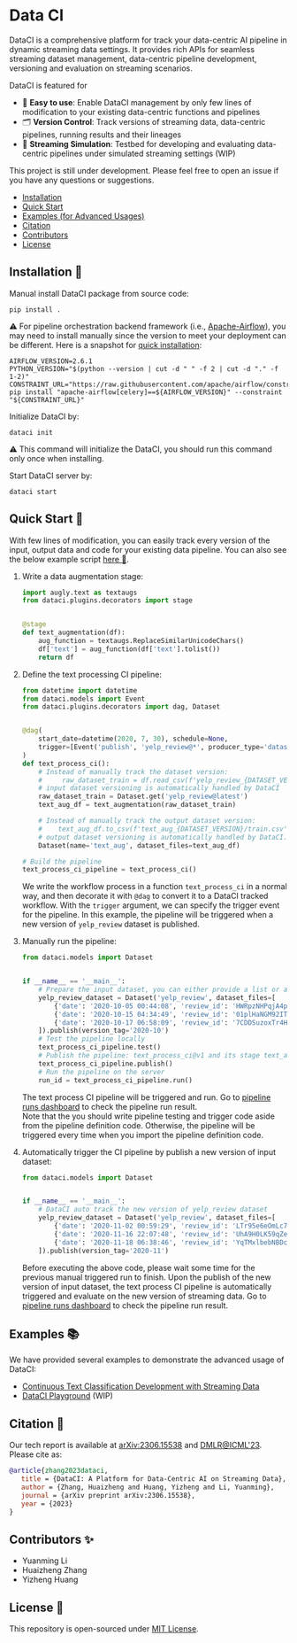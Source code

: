 # Data CI

DataCI is a comprehensive platform for track your data-centric AI pipeline in dynamic streaming data settings. It
provides rich APIs for seamless streaming dataset management, data-centric pipeline development, versioning
and evaluation on streaming scenarios.

DataCI is featured for
- :hatching_chick: **Easy to use**: Enable DataCI management by only few lines of modification to your
  existing data-centric functions and pipelines
- :card_index_dividers: **Version Control**: Track versions of streaming data, data-centric pipelines, running results
  and their lineages
- :ocean: **Streaming Simulation**: Testbed for developing and evaluating data-centric pipelines under simulated
  streaming settings (WIP)

This project is still under development. Please feel free to open an issue if you have any questions or suggestions.
- [Installation](#installation-construction)
- [Quick Start](#quick-start-truck)
- [Examples (for Advanced Usages)](#examples-books)
- [Citation](#citation-seedling)
- [Contributors](#contributors-sparkles)
- [License](#license-page_facing_up)

## Installation :construction:

Manual install DataCI package from source code:
```shell
pip install .
```
:warning: For pipeline orchestration backend framework (i.e., [Apache-Airflow](https://airflow.apache.org/)), you may
need to install manually since the version to meet your deployment can be different.
Here is a snapshot for [quick installation](https://airflow.apache.org/docs/apache-airflow/stable/installation/installing-from-pypi.html):
```shell
AIRFLOW_VERSION=2.6.1
PYTHON_VERSION="$(python --version | cut -d " " -f 2 | cut -d "." -f 1-2)"
CONSTRAINT_URL="https://raw.githubusercontent.com/apache/airflow/constraints-${AIRFLOW_VERSION}/constraints-${PYTHON_VERSION}.txt"
pip install "apache-airflow[celery]==${AIRFLOW_VERSION}" --constraint "${CONSTRAINT_URL}"
```

Initialize DataCI by:

```shell
dataci init
```

:warning: This command will initialize the DataCI, you should run this command only once when installing.

Start DataCI server by:

```shell
dataci start
```

## Quick Start :truck:

With few lines of modification, you can easily track every version of the input, output data and code for your existing
data pipeline. You can also see the below example script [here :scroll:](./example/text_process/text_process_ci.py).

1. Write a data augmentation stage:

    ```python
    import augly.text as textaugs
    from dataci.plugins.decorators import stage
    
    
    @stage
    def text_augmentation(df):
        aug_function = textaugs.ReplaceSimilarUnicodeChars()
        df['text'] = aug_function(df['text'].tolist())
        return df
    ```

2. Define the text processing CI pipeline:

    ```python
    from datetime import datetime
    from dataci.models import Event
    from dataci.plugins.decorators import dag, Dataset
    
    
    @dag(
        start_date=datetime(2020, 7, 30), schedule=None,
        trigger=[Event('publish', 'yelp_review@*', producer_type='dataset', status='success')],
    )
    def text_process_ci():
        # Instead of manually track the dataset version: 
        #     raw_dataset_train = df.read_csv(f'yelp_review_{DATASET_VERSION}/train.csv')
        # input dataset versioning is automatically handled by DataCI
        raw_dataset_train = Dataset.get('yelp_review@latest')
        text_aug_df = text_augmentation(raw_dataset_train)
    
        # Instead of manually track the output dataset version:
        #    text_aug_df.to_csv(f'text_aug_{DATASET_VERSION}/train.csv')
        # output dataset versioning is automatically handled by DataCI.
        Dataset(name='text_aug', dataset_files=text_aug_df)
    
    # Build the pipeline
    text_process_ci_pipeline = text_process_ci()
    ```
   We write the workflow process in a function `text_process_ci` in a normal way, and then decorate it with `@dag` to
   convert it to a DataCI tracked workflow. With the `trigger` argument, we can specify the trigger event for the
   pipeline. In this example, the pipeline will be triggered when a new version of `yelp_review` dataset is published.

3. Manually run the pipeline:

    ```python
    from dataci.models import Dataset
    
    
    if __name__ == '__main__':
        # Prepare the input dataset, you can either provide a list or a file path
        yelp_review_dataset = Dataset('yelp_review', dataset_files=[
            {'date': '2020-10-05 00:44:08', 'review_id': 'HWRpzNHPqjA4pxN5863QUA', 'stars': 5.0, 'text': "I called Anytime on Friday afternoon about the number pad lock on my front door. After several questions, the gentleman asked me if I had changed the battery.",},
            {'date': '2020-10-15 04:34:49', 'review_id': '01plHaNGM92IT0LLcHjovQ', 'stars': 5.0, 'text': "Friend took me for lunch.  Ordered the Chicken Pecan Tart although it was like a piece quiche, was absolutely delicious!",},
            {'date': '2020-10-17 06:58:09', 'review_id': '7CDDSuzoxTr4H5N4lOi9zw', 'stars': 4.0, 'text': "I love coming here for my fruit and vegetables. It is always fresh and a great variety. The bags of already diced veggies are a huge time saver.",},
        ]).publish(version_tag='2020-10')
        # Test the pipeline locally
        text_process_ci_pipeline.test()
        # Publish the pipeline: text_process_ci@v1 and its stage text_augmentation@v1 will be tracked
        text_process_ci_pipeline.publish()
        # Run the pipeline on the server
        run_id = text_process_ci_pipeline.run()
    ```
   The text process CI pipeline will be triggered and run. Go
   to [pipeline runs dashboard](http://localhost:8080/taskinstance/list/?_flt_3_dag_id=testspace--text_process_ci--v1)
   to check the pipeline run result.  
   Note that the you should write pipeline testing and trigger code aside from the pipeline definition code.
   Otherwise, the pipeline will be triggered every time when you import the pipeline definition code.

4. Automatically trigger the CI pipeline by publish a new version of input dataset:

    ```python
    from dataci.models import Dataset
    
    
    if __name__ == '__main__':
        # DataCI auto track the new version of yelp_review dataset
        yelp_review_dataset = Dataset('yelp_review', dataset_files=[
            {'date': '2020-11-02 00:59:29', 'review_id': 'LTr95e6eOmLc7S_1WxM88Q', 'stars': 5.0, 'text': "First of all the owner and staff went above and beyond to make us feel comfortable and protected during covid.  Secondly, the bar had fantastic drinks",},
            {'date': '2020-11-16 22:07:48', 'review_id': 'UhA9H0LK59qZegWOxyotcA', 'stars': 5.0, 'text': "Herbies is awesome! My brunch was perfect, service, food, and drinks! I will definitely continue coming back.",},
            {'date': '2020-11-18 06:38:46', 'review_id': 'YqTMxlbebNBDcKYTIUvrdw', 'stars': 5.0, 'text': "You won't regret stopping here, hidden gem with great food and a laid back and comfortable atmosphere, a place you can gather with friends and they will treat you like family while you're there.",},
        ]).publish(version_tag='2020-11')
    ```
   Before executing the above code, please wait some time for the previous manual triggered run to finish.
   Upon the publish of the new version of input dataset, the text process CI pipeline is automatically
   triggered and evaluate on the new version of streaming data.
   Go to [pipeline runs dashboard](http://localhost:8080/taskinstance/list/?_flt_3_dag_id=default--text_process_ci--v1)
   to check the pipeline run result.

## Examples :books:

We have provided several examples to demonstrate the advanced usage of DataCI:

- [Continuous Text Classification Development with Streaming Data](example/continuous_text_classification_dev/README.md)
- [DataCI Playground](./example/ci/README.md) (WIP)

## Citation :seedling:

Our tech report is available at [arXiv:2306.15538](https://arxiv.org/abs/2306.15538)
and [DMLR@ICML'23](https://dmlr.ai/assets/accepted-papers/42/CameraReady/DataCI_v3_camera_ready.pdf). Please cite as:

```bibtex
@article{zhang2023dataci,
   title = {DataCI: A Platform for Data-Centric AI on Streaming Data},
   author = {Zhang, Huaizheng and Huang, Yizheng and Li, Yuanming},
   journal = {arXiv preprint arXiv:2306.15538},
   year = {2023}
}
```

## Contributors :sparkles:
- Yuanming Li
- Huaizheng Zhang
- Yizheng Huang

## License :page_facing_up:
This repository is open-sourced under [MIT License](./LICENSE).
